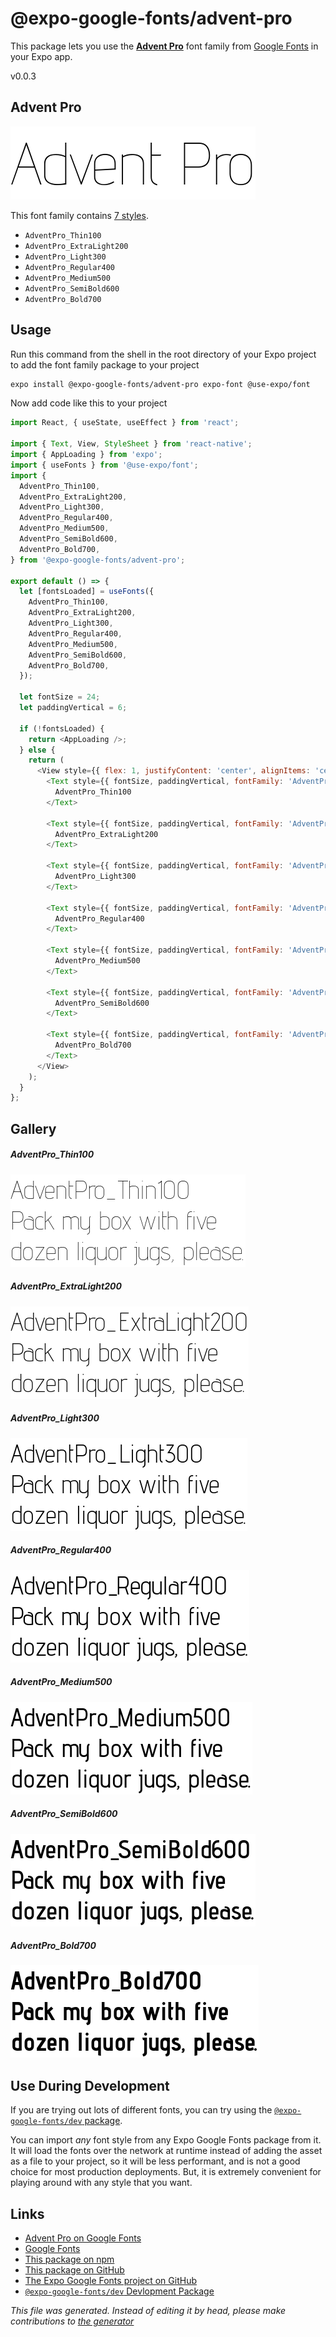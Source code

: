 # @expo-google-fonts/advent-pro

This package lets you use the [**Advent Pro**](https://fonts.google.com/specimen/Advent+Pro) font family from [Google Fonts](https://fonts.google.com/) in your Expo app.

v0.0.3

## Advent Pro

![Advent Pro](./font-family.png)

This font family contains [7 styles](#gallery).

- `AdventPro_Thin100`
- `AdventPro_ExtraLight200`
- `AdventPro_Light300`
- `AdventPro_Regular400`
- `AdventPro_Medium500`
- `AdventPro_SemiBold600`
- `AdventPro_Bold700`

## Usage

Run this command from the shell in the root directory of your Expo project to add the font family package to your project
```sh
expo install @expo-google-fonts/advent-pro expo-font @use-expo/font
```

Now add code like this to your project
```js
import React, { useState, useEffect } from 'react';

import { Text, View, StyleSheet } from 'react-native';
import { AppLoading } from 'expo';
import { useFonts } from '@use-expo/font';
import {
  AdventPro_Thin100,
  AdventPro_ExtraLight200,
  AdventPro_Light300,
  AdventPro_Regular400,
  AdventPro_Medium500,
  AdventPro_SemiBold600,
  AdventPro_Bold700,
} from '@expo-google-fonts/advent-pro';

export default () => {
  let [fontsLoaded] = useFonts({
    AdventPro_Thin100,
    AdventPro_ExtraLight200,
    AdventPro_Light300,
    AdventPro_Regular400,
    AdventPro_Medium500,
    AdventPro_SemiBold600,
    AdventPro_Bold700,
  });

  let fontSize = 24;
  let paddingVertical = 6;

  if (!fontsLoaded) {
    return <AppLoading />;
  } else {
    return (
      <View style={{ flex: 1, justifyContent: 'center', alignItems: 'center' }}>
        <Text style={{ fontSize, paddingVertical, fontFamily: 'AdventPro_Thin100' }}>
          AdventPro_Thin100
        </Text>

        <Text style={{ fontSize, paddingVertical, fontFamily: 'AdventPro_ExtraLight200' }}>
          AdventPro_ExtraLight200
        </Text>

        <Text style={{ fontSize, paddingVertical, fontFamily: 'AdventPro_Light300' }}>
          AdventPro_Light300
        </Text>

        <Text style={{ fontSize, paddingVertical, fontFamily: 'AdventPro_Regular400' }}>
          AdventPro_Regular400
        </Text>

        <Text style={{ fontSize, paddingVertical, fontFamily: 'AdventPro_Medium500' }}>
          AdventPro_Medium500
        </Text>

        <Text style={{ fontSize, paddingVertical, fontFamily: 'AdventPro_SemiBold600' }}>
          AdventPro_SemiBold600
        </Text>

        <Text style={{ fontSize, paddingVertical, fontFamily: 'AdventPro_Bold700' }}>
          AdventPro_Bold700
        </Text>
      </View>
    );
  }
};

```

## Gallery

##### AdventPro_Thin100
![AdventPro_Thin100](./4041ce69b488624d0653057137ff69ead9c9496be2059ede6a5056fd48780850.ttf.png)

##### AdventPro_ExtraLight200
![AdventPro_ExtraLight200](./20f54f798dd883fc2fab8294006f8201f1deed59b0abd0ad6c6864bb0062eb47.ttf.png)

##### AdventPro_Light300
![AdventPro_Light300](./23462d311ba53dbeac614ad5c99742d75264652538c2aaaea50fa3f9a37c1111.ttf.png)

##### AdventPro_Regular400
![AdventPro_Regular400](./c7084224aa15f7d31683e67bc3107aa12f725f4d20a10e9b65bbcec912162191.ttf.png)

##### AdventPro_Medium500
![AdventPro_Medium500](./21feddd6602a8e2daf17501cb32c4b27a26b6a357f3652ad357008c8a90f1646.ttf.png)

##### AdventPro_SemiBold600
![AdventPro_SemiBold600](./908b9b388605933b6e469878f17c52da7e2cd9cd6c4ec72a3e12aa5a9c3b9b79.ttf.png)

##### AdventPro_Bold700
![AdventPro_Bold700](./962b3ce8591b2ca225b23e65b3914233c576d21700e3f24c6b820230fe8424e0.ttf.png)


## Use During Development

If you are trying out lots of different fonts, you can try using the [`@expo-google-fonts/dev` package](https://www.npmjs.com/package/@expo-google-fonts/dev).

You can import *any* font style from any Expo Google Fonts package from it. It will load the fonts
over the network at runtime instead of adding the asset as a file to your project, so it will be 
less performant, and is not a good choice for most production deployments. But, it is extremely convenient
for playing around with any style that you want.

## Links

- [Advent Pro on Google Fonts](https://fonts.google.com/specimen/Advent+Pro)
- [Google Fonts](https://fonts.google.com/)
- [This package on npm](https://www.npmjs.com/package/@expo-google-fonts/advent-pro)
- [This package on GitHub](https://github.com/expo/google-fonts/tree/master/font-packages/advent-pro)
- [The Expo Google Fonts project on GitHub](https://github.com/expo/google-fonts)
- [`@expo-google-fonts/dev` Devlopment Package](https://github.com/expo/google-fonts/tree/master/font-packages/dev)


*This file was generated. Instead of editing it by head, please make contributions to [the generator](https://github.com/expo/google-fonts/tree/master/packages/generator)*
